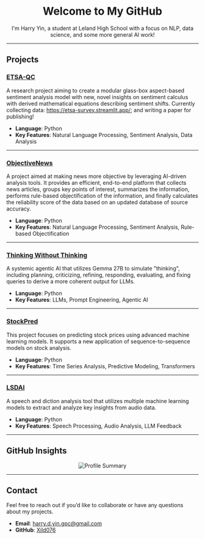 <h1 align="center">Welcome to My GitHub</h1>
<p align="center">
  I'm Harry Yin, a student at Leland High School with a focus on NLP, data science, and some more general AI work!
</p>

---

## Projects

### [ETSA-QC](https://github.com/Xild076/ETSA--QC-)
A research project aiming to create a modular glass-box aspect-based sentiment analysis model with new, novel insights on sentiment calculus with derived mathematical equations describing sentiment shifts. Currently collecting data: https://etsa-survey.streamlit.app/; and writing a paper for publishing!

- **Language**: Python  
- **Key Features**: Natural Language Processing, Sentiment Analysis, Data Analysis

---

### [ObjectiveNews](https://github.com/Xild076/ObjectiveNews)
A project aimed at making news more objective by leveraging AI-driven analysis tools. It provides an efficient, end-to-end platform that collects news articles, groups key points of interest, summarizes the information, performs rule-based objectification of the information, and finally calculates the reliability score of the data based on an updated database of source accuracy.

- **Language**: Python  
- **Key Features**: Natural Language Processing, Sentiment Analysis, Rule-based Objectification

---

### [Thinking Without Thinking](https://github.com/Xild076/LSDAI)
A systemic agentic AI that utilizes Gemma 27B to simulate "thinking", including planning, criticizing, refining, responding, evaluating, and fixing queries to derive a more coherent output for LLMs.

- **Language**: Python  
- **Key Features**: LLMs, Prompt Engineering, Agentic AI

---

### [StockPred](https://github.com/Xild076/StockPred)
This project focuses on predicting stock prices using advanced machine learning models. It supports a new application of sequence-to-sequence models on stock analysis.

- **Language**: Python  
- **Key Features**: Time Series Analysis, Predictive Modeling, Transformers

---

### [LSDAI](https://github.com/Xild076/LSDAI)
A speech and diction analysis tool that utilizes multiple machine learning models to extract and analyze key insights from audio data.

- **Language**: Python  
- **Key Features**: Speech Processing, Audio Analysis, LLM Feedback

---

## GitHub Insights

<p align="center">
  <img src="https://github-profile-summary-cards.vercel.app/api/cards/profile-details?username=Xild076&theme=github_dark" alt="Profile Summary" />
</p>

---

## Contact

Feel free to reach out if you’d like to collaborate or have any questions about my projects.

- **Email**: [harry.d.yin.gpc@gmail.com](mailto:harry.d.yin.gpc@gmail.com)
- **GitHub**: [Xild076](https://github.com/Xild076)
